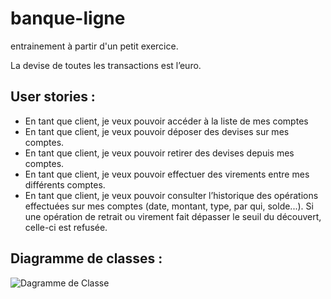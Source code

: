# banque-ligne
entrainement à partir d'un petit exercice.

La devise de toutes les transactions est l’euro.

## User stories :
- En tant que client, je veux pouvoir accéder à la liste de mes comptes
- En tant que client, je veux pouvoir déposer des devises sur mes
comptes.
- En tant que client, je veux pouvoir retirer des devises depuis mes
comptes.
- En tant que client, je veux pouvoir effectuer des virements entre mes
différents comptes.
- En tant que client, je veux pouvoir consulter l’historique des
opérations effectuées sur mes comptes (date, montant, type, par qui,
solde...).
Si une opération de retrait ou virement fait dépasser le seuil du découvert,
celle-ci est refusée.

## Diagramme de classes :

![Dagramme de Classe](http://www.plantuml.com/plantuml/png/RP1BJiGm38RtEONL3T98is2B41eqtRE02uI9Yopb4M872I4En3cu61xQb9RfflNZ-t_7Fh3O8ZLuS_AM6OwUC8hvC8zIABv0JA65kU0vyqbZSahHG5RPpoPD8Gkgz89mgJvx14xUOKi2HGert5T9XHXdbuUCnGgbg4Qz5GIddxzYKwSeozazlgd9wjbZIOdZB_7qdXSsIt3LKTwCDu3kkeFz7hfT1tCRRW270KzI4UuQk9keyG2AvCICRa6Sk_yXsoCBHIkM2avd-FvIpKHiZ-ShcxEdruh0jS1jezi45KsBZxzD6xDQUHivO7Gr-1y0)
